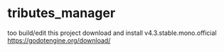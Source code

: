 # tributes_manager



too build/edit this project
download and install v4.3.stable.mono.official
https://godotengine.org/download/
